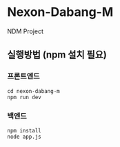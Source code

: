 # Nexon-Dabang-M
NDM Project

## 실행방법 (npm 설치 필요)
### 프론트엔드
	cd nexon-dabang-m
    npm run dev

### 백엔드
    npm install
    node app.js